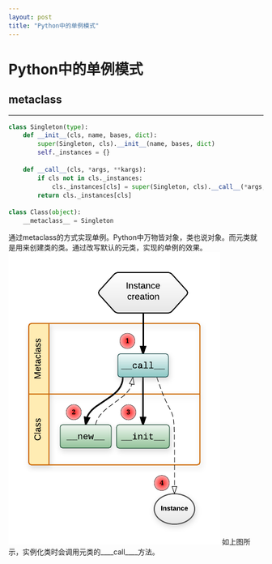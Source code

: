 ```yaml
---
layout: post
title: "Python中的单例模式"
---
```


# Python中的单例模式

## metaclass
---
```python
class Singleton(type):
	def __init__(cls, name, bases, dict):
		super(Singleton, cls).__init__(name, bases, dict)
		self._instances = {}
		
	def __call__(cls, *args, **kargs):
		if cls not in cls._instances:
			cls._instances[cls] = super(Singleton, cls).__call__(*args, **kargs)
		return cls._instances[cls]

class Class(object):
	__metaclass__ = Singleton
```

通过metaclass的方式实现单例。Python中万物皆对象，类也说对象。而元类就是用来创建类的类。通过改写默认的元类，实现的单例的效果。
![instance-creation](/img/instance-creation.png)
如上图所示，实例化类时会调用元类的____call____方法。